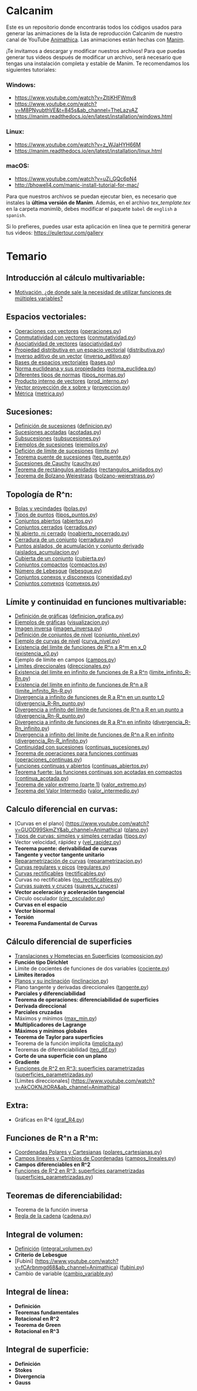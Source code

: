 # Calcanim
Este es un repositorio donde encontrarás todos los códigos usados para generar las animaciones de la lista de reproducción Calcanim de nuestro canal de YouTube [Animathica](https://www.youtube.com/channel/UCzkyH2bxpesubzc87VxqDiA). Las animaciones están hechas con [Manim](https://github.com/3b1b/manim).

¡Te invitamos a descargar y modificar nuestros archivos! Para que puedas generar tus videos después de modificar un archivo, será necesario que tengas una instalación completa y estable de Manim. Te recomendamos los siguientes tutoriales:

### Windows:
  - https://www.youtube.com/watch?v=ZltiKHFWmv8 
  - https://www.youtube.com/watch?v=M8PNyubthVE&t=845s&ab_channel=TheLazyAZ
  - https://manim.readthedocs.io/en/latest/installation/windows.html
### Linux:
  - https://www.youtube.com/watch?v=z_WJaHYH66M
  - https://manim.readthedocs.io/en/latest/installation/linux.html
### macOS:
  - https://www.youtube.com/watch?v=uZj_GQc6pN4
  - http://bhowell4.com/manic-install-tutorial-for-mac/
  
Para que nuestros archivos se puedan ejecutar bien, es necesario que instales la **última versión de Manim**. Además, en el archivo *tex_template.tex* en la carpeta *manimlib*, debes modificar el paquete `babel` de `english` a `spanish`.

Si lo prefieres, puedes usar esta aplicación en línea que te permitirá generar tus videos: 
https://eulertour.com/gallery

# Temario
## Introducción al cálculo multivariable:
  - [Motivación, ¿de donde sale la necesidad de utilizar funciones de múltiples variables?](https://youtu.be/x9pDiAbOZKk)

## Espacios vectoriales:
  - [Operaciones con vectores](https://www.youtube.com/watch?v=FYrhEXUZR2M) ([operaciones.py](https://github.com/animathica/calcanim/blob/master/Espacios%20vectoriales/operaciones.py))
  - [Conmutatividad con vectores](https://www.youtube.com/watch?v=D0vHXaN5VyU) ([conmutatividad.py](https://github.com/animathica/calcanim/blob/master/Espacios%20vectoriales/conmutatividad.py))
  - [Asociatividad de vectores](https://www.youtube.com/watch?v=7rZmyzy6DJo) ([asociatividad.py](https://github.com/animathica/calcanim/blob/master/Espacios%20vectoriales/asociatividad.py))
  - [Propiedad distributiva en un espacio vectorial](https://www.youtube.com/watch?v=KB6rhZ854OI) ([distributiva.py](https://github.com/animathica/calcanim/blob/master/Espacios%20vectoriales/distributiva.py))
  - [Inverso aditivo de un vector](https://www.youtube.com/watch?v=RJrFM0sV9Os) ([inverso_aditivo.py](https://github.com/animathica/calcanim/blob/master/Espacios%20vectoriales/inverso_aditivo.py))
  - [Bases de espacios vectoriales](https://www.youtube.com/watch?v=E-fkJo8f7pI) ([bases.py](https://github.com/animathica/calcanim/blob/master/Espacios%20vectoriales/bases.py))
  - [Norma euclideana y sus propiedades](https://www.youtube.com/watch?v=HXG0XtM1kmM) ([norma_euclidea.py](https://github.com/animathica/calcanim/blob/master/Espacios%20vectoriales/norma_euclidea.py))
  - [Diferentes tipos de normas](https://www.youtube.com/watch?v=u0plZWFAor0) ([tipos_normas.py](https://github.com/animathica/calcanim/blob/master/Espacios%20vectoriales/tipos_normas.py))
  - [Producto interno de vectores](https://www.youtube.com/watch?v=eEABVOd5myc) ([prod_interno.py](https://github.com/animathica/calcanim/blob/master/Espacios%20vectoriales/prod_interno.py))
  - [Vector proyección de x sobre y](https://www.youtube.com/watch?v=Kktc8_Q6C0I) ([proyeccion.py](https://github.com/animathica/calcanim/blob/master/Espacios%20vectoriales/proyeccion.py))
  - [Métrica](https://www.youtube.com/watch?v=3FDLM-HpvPY) ([metrica.py](https://github.com/animathica/calcanim/blob/master/Espacios%20vectoriales/metrica.py))
  
## Sucesiones:
  - [Definición de sucesiones](https://youtu.be/4ZLPARmmyXw) ([definicion.py](https://github.com/animathica/calcanim/blob/master/Sucesiones/definicion.py))
  - [Sucesiones acotadas](https://youtu.be/qdRRx_2LE6Y) ([acotadas.py](https://github.com/animathica/calcanim/blob/master/Sucesiones/acotadas.py))
  - [Subsucesiones](https://youtu.be/FxwZYd1dwgU) ([subsucesiones.py](https://github.com/animathica/calcanim/blob/master/Sucesiones/subsucesiones.py))
  - [Ejemplos de sucesiones](https://youtu.be/L7gi9ypWROQ) ([ejemplos.py](https://github.com/animathica/calcanim/blob/master/Sucesiones/ejemplos.py))
  - [Defición de límite de sucesiones](https://youtu.be/gckzpzsLdso) ([limite.py](https://github.com/animathica/calcanim/blob/master/Sucesiones/limite.py))
  - [Teorema puente de sucesiones](https://youtu.be/HUcMlULQyDk) ([teo_puente.py](https://github.com/animathica/calcanim/blob/master/Sucesiones/teo_puente.py))
  - [Sucesiones de Cauchy](https://youtu.be/FUaPUN98cWA) ([cauchy.py](https://github.com/animathica/calcanim/blob/master/Sucesiones/cauchy.py))
  - [Teorema de rectángulos anidados](https://youtu.be/e3elst62Tho) ([rectangulos_anidados.py](https://github.com/animathica/calcanim/blob/master/Sucesiones/rectangulos_anidados.py))
  - [Teorema de Bolzano Weiestrass](https://youtu.be/40SytFua38c) ([bolzano-weierstrass.py](https://github.com/animathica/calcanim/blob/master/Sucesiones/bolzano-weierstrass.py))
  
## Topología de R^n:
  - [Bolas y vecindades](https://youtu.be/rlVvklg52sE) ([bolas.py](https://github.com/animathica/calcanim/blob/master/Topologia/bolas.py))
  - [Tipos de puntos](https://youtu.be/wu67J58H8SE) ([tipos_puntos.py](https://github.com/animathica/calcanim/blob/master/Topologia/tipos_puntos.py))
  - [Conjuntos abiertos](https://youtu.be/UH8UvU2ms8c) ([abiertos.py](https://github.com/animathica/calcanim/blob/master/Topologia/abiertos.py))
  - [Conjuntos cerrados](https://youtu.be/D9czG7Qy6pk) ([cerrados.py](https://github.com/animathica/calcanim/blob/master/Topologia/cerrados.py))
  - [Ni abierto, ni cerrado](https://youtu.be/bBtV_er1b5s) ([noabierto_nocerrado.py](https://github.com/animathica/calcanim/blob/master/Topologia/noabierto_nocerrado.py))
  - [Cerradura de un conjunto](https://youtu.be/GkkZASMDEUY) ([cerradura.py](https://github.com/animathica/calcanim/blob/master/Topologia/cerradura.py))
  - [Puntos aislados, de acumulación y conjunto derivado](https://youtu.be/Ubn2WAfWHMI) ([aislados_acumulacion.py](https://github.com/animathica/calcanim/blob/master/Topologia/aislados_acumulacion.py))
  - [Cubierta de un conjunto](https://youtu.be/z7akWs73nxw) ([cubierta.py](https://github.com/animathica/calcanim/blob/master/Topologia/cubierta.py))
  - [Conjuntos compactos](https://youtu.be/N-U-dZYctMc) ([compactos.py](https://github.com/animathica/calcanim/blob/master/Topologia/compactos.py))
  - [Número de Lebesgue](https://youtu.be/G0xexlvnzIw) ([lebesgue.py](https://github.com/animathica/calcanim/blob/master/Topologia/lebesgue.py))
  - [Conjuntos conexos y disconexos](https://youtu.be/53B--2zUB8w) ([conexidad.py](https://github.com/animathica/calcanim/blob/master/Topologia/conexidad.py))
  - [Conjuntos convexos](https://youtu.be/e41cFOJbiPc) ([convexos.py](https://github.com/animathica/calcanim/blob/master/Topologia/convexos.py))
  
## Límite y continuidad en funciones multivariable:
  - [Definición de gráficas](https://youtu.be/6gValeBGu5s) ([definicion_grafica.py](https://github.com/animathica/calcanim/blob/lim_cont/L%C3%ADmite%20y%20continuidad%20en%20funciones%20multivariable/definicion_grafica.py))
  - [Ejemplos de gráficas](https://youtu.be/XNtniowm-mI) ([visualizacion.py](https://github.com/animathica/calcanim/blob/lim_cont/L%C3%ADmite%20y%20continuidad%20en%20funciones%20multivariable/visualizacion.py))
  - [Imagen inversa](https://youtu.be/bci1v1ex7RY) ([imagen_inversa.py](https://github.com/animathica/calcanim/blob/lim_cont/L%C3%ADmite%20y%20continuidad%20en%20funciones%20multivariable/imagen_inversa.py))
  - [Definición de conjuntos de nivel](https://youtu.be/X0tkDP7R1IE) ([conjunto_nivel.py](https://github.com/animathica/calcanim/blob/lim_cont/L%C3%ADmite%20y%20continuidad%20en%20funciones%20multivariable/conjunto_nivel.py))
  - [Ejemplo de curvas de nivel](https://youtu.be/u1yuqaeZAbU) ([curva_nivel.py](https://github.com/animathica/calcanim/blob/lim_cont/L%C3%ADmite%20y%20continuidad%20en%20funciones%20multivariable/curva_nivel.py))
  - [Existencia del límite de funciones de R^n a R^m en x_0](https://youtu.be/-oNl2FKUc1s) ([existencia_x0.py](https://github.com/animathica/calcanim/blob/lim_cont/L%C3%ADmite%20y%20continuidad%20en%20funciones%20multivariable/existencia_x0.py))
  - Ejemplo de límite en campos ([campos.py](https://github.com/animathica/calcanim/blob/lim_cont/L%C3%ADmite%20y%20continuidad%20en%20funciones%20multivariable/campos.py))
  - [Límites direccionales](https://www.youtube.com/watch?v=AkCOKNJtORA) ([direccionales.py](https://github.com/animathica/calcanim/blob/lim_cont/L%C3%ADmite%20y%20continuidad%20en%20funciones%20multivariable/direccionales.py))
  - [Existencia del límite en infinito de funciones de R a R^n](https://youtu.be/hb6wAc47Heg) ([limite_infinito_R-Rn.py](https://github.com/animathica/calcanim/blob/lim_cont/L%C3%ADmite%20y%20continuidad%20en%20funciones%20multivariable/limite_infinito_R-Rn.py))
  - [Existencia del límite en infinito de funciones de R^n a R](https://youtu.be/jFkIez1VNps) ([limite_infinito_Rn-R.py](https://github.com/animathica/calcanim/blob/lim_cont/L%C3%ADmite%20y%20continuidad%20en%20funciones%20multivariable/limite_infinito_Rn-R.py))
  - [Divergencia a infinito de funciones de R a R^n en un punto t_0](https://youtu.be/eWlEpjGsdb8) ([divergencia_R-Rn_punto.py](https://github.com/animathica/calcanim/blob/lim_cont/L%C3%ADmite%20y%20continuidad%20en%20funciones%20multivariable/divergencia_R-Rn_punto.py))
  - [Divergencia a infinito del límite de funciones de R^n a R en un punto a](https://youtu.be/O9Ak-U7WRms) ([divergencia_Rn-R_punto.py](https://github.com/animathica/calcanim/blob/lim_cont/L%C3%ADmite%20y%20continuidad%20en%20funciones%20multivariable/divergencia_Rn-R_punto.py))
  - [Divergencia a infinito de funciones de R a R^n en infinito](https://youtu.be/u9m-0a2eChM) ([divergencia_R-Rn_infinito.py](https://github.com/animathica/calcanim/blob/lim_cont/L%C3%ADmite%20y%20continuidad%20en%20funciones%20multivariable/divergencia_R-Rn_infinito.py))
  - [Divergencia a infinito del límite de funciones de R^n a R en infinito](https://youtu.be/ghVhDdAfY88) ([divergencia_Rn-R_infinito.py](https://github.com/animathica/calcanim/blob/lim_cont/L%C3%ADmite%20y%20continuidad%20en%20funciones%20multivariable/divergencia_Rn-R_infinito.py))
  - [Continuidad con sucesiones](https://youtu.be/j3xyulVd-BY) ([continuas_sucesiones.py](https://github.com/animathica/calcanim/blob/lim_cont/L%C3%ADmite%20y%20continuidad%20en%20funciones%20multivariable/continuas_sucesiones.py))
  - [Teorema de operaciones para funciones continuas](https://youtu.be/7kpPhGtckMo) ([operaciones_continuas.py](https://github.com/animathica/calcanim/blob/lim_cont/L%C3%ADmite%20y%20continuidad%20en%20funciones%20multivariable/operaciones_continuas.py))
  - [Funciones continuas y abiertos](https://youtu.be/-nlctRUPh7U) ([continuas_abiertos.py](https://github.com/animathica/calcanim/blob/lim_cont/L%C3%ADmite%20y%20continuidad%20en%20funciones%20multivariable/continuas_abiertos.py))
  - [Teorema fuerte: las funciones continuas son acotadas en compactos](https://youtu.be/0vRiS8It7CQ) ([continua_acotada.py](https://github.com/animathica/calcanim/blob/lim_cont/L%C3%ADmite%20y%20continuidad%20en%20funciones%20multivariable/continua_acotada.py))
  - [Teorema de valor extremo (parte 1)](https://youtu.be/GuqeijJncTg) ([valor_extremo.py](https://github.com/animathica/calcanim/blob/lim_cont/L%C3%ADmite%20y%20continuidad%20en%20funciones%20multivariable/valor_extremo.py))
  - [Teorema del Valor Intermedio](https://youtu.be/IR5fTCz4ZVI) ([valor_intermedio.py](https://github.com/animathica/calcanim/blob/lim_cont/L%C3%ADmite%20y%20continuidad%20en%20funciones%20multivariable/valor_intermedio.py))

## Calculo diferencial en curvas:
  - [Curvas en el plano] (https://www.youtube.com/watch?v=GUOD99SkmZY&ab_channel=Animathica) ([plano.py](https://github.com/animathica/calcanim/blob/Curvas/Calculo%20diferencial%20en%20curvas/plano.py))
  - [Tipos de curvas: simples y simples cerradas](https://www.youtube.com/watch?v=inWeRDKCbJE) ([tipos.py](https://github.com/animathica/calcanim/blob/Curvas/Calculo%20diferencial%20en%20curvas/tipos.py))
  - Vector velocidad, rápidez y  ([vel_rapidez.py](https://github.com/animathica/calcanim/blob/Curvas/Calculo%20diferencial%20en%20curvas/vel_rapidez.py))
  - **Teorema puente: derivabilidad de curvas**
  - **Tangente y vector tangente unitario**
  - [Reparametrización de curvas](https://www.youtube.com/watch?v=pXDnFBIundA) ([reparametrizacion.py](https://github.com/animathica/calcanim/blob/Curvas/Calculo%20diferencial%20en%20curvas/reparametrizacion.py))
  - [Curvas regulares y picos](https://www.youtube.com/watch?v=2PRSPgs7hQE) ([regulares.py](https://github.com/animathica/calcanim/blob/Curvas/Calculo%20diferencial%20en%20curvas/regulares.py))
  - [Curvas rectificables](https://www.youtube.com/watch?v=Nkgcjfh0Faw&t=47s) ([rectificables.py](https://github.com/animathica/calcanim/blob/Curvas/Calculo%20diferencial%20en%20curvas/rectificables.py))
  - Curvas no rectificables ([no_rectificables.py](https://github.com/animathica/calcanim/blob/Curvas/Calculo%20diferencial%20en%20curvas/no_rectificables.py))
  - [Curvas suaves y cruces](https://www.youtube.com/watch?v=mMCwtSQdFaY) ([suaves_y_cruces](https://github.com/animathica/calcanim/blob/Curvas/Calculo%20diferencial%20en%20curvas/suaves_y_cruces.py))
  - **Vector aceleración y aceleración tangencial**
  - Círculo osculador ([circ_osculador.py](https://github.com/animathica/calcanim/blob/Curvas/Calculo%20diferencial%20en%20curvas/circ_osculador.py))
  - **Curvas en el espacio**
  - **Vector binormal**
  - **Torsión**
  - **Teorema Fundamental de Curvas**

## Cálculo diferencial de superficies
  - [Translaciones y Hometecias en Superficies](https://www.youtube.com/watch?v=ZxP_7rxgN2I&t=3s) ([composicion.py](https://github.com/animathica/calcanim/blob/C%C3%A1lculo-diferencial-de-superficies/C%C3%A1lculo%20diferencial%20de%20superficies/composicion.py))
  - **Función tipo Dirichlet**
  - Límite de cocientes de funciones de dos variables ([cociente.py](https://github.com/animathica/calcanim/blob/C%C3%A1lculo-diferencial-de-superficies/C%C3%A1lculo%20diferencial%20de%20superficies/cociente.py))
  - **Límites iterados**
  - [Planos y su inclinación](https://www.youtube.com/watch?v=ZJZ4fO8v7Ns&t=17s) ([inclinacion.py](https://github.com/animathica/calcanim/blob/C%C3%A1lculo-diferencial-de-superficies/C%C3%A1lculo%20diferencial%20de%20superficies/inclinacion.py))
  - Plano tangente y derivadas direccionales ([tangente.py](https://github.com/animathica/calcanim/blob/C%C3%A1lculo-diferencial-de-superficies/C%C3%A1lculo%20diferencial%20de%20superficies/tangente.py))
  - **Parciales y diferenciabilidad**
  - **Teorema de operaciones: diferenciabilidad de superficies**
  - **Derivada direccional**
  - **Parciales cruzadas**
  - Máximos y mínimos ([max_min.py](https://github.com/animathica/calcanim/blob/Teoremas-de-diferenciablidad/Teoremas%20de%20diferenciabilidad/max_min.py)) 
  - **Multiplicadores de Lagrange**
  - **Máximos y mínimos globales**
  - **Teorema de Taylor para superficies**
  - Teorema de la función implícita ([implicita.py](https://github.com/animathica/calcanim/blob/C%C3%A1lculo-diferencial-de-superficies/C%C3%A1lculo%20diferencial%20de%20superficies/implicita.py))
  - Teoremas de diferenciabilidad ([teo_dif.py](https://github.com/animathica/calcanim/blob/C%C3%A1lculo-diferencial-de-superficies/C%C3%A1lculo%20diferencial%20de%20superficies/teo_dif.py))
  - **Corte de una superficie con un plano**
  - **Gradiente**
  - [Funciones de R^2 en R^3: superficies parametrizadas](https://www.youtube.com/watch?v=7F2uIrlOFj0&t=5s) ([superficies_parametrizadas.py](https://github.com/animathica/calcanim/blob/funciones_Rn_a_Rm/Funciones%20de%20Rn%20a%20Rm/superficies_parametrizadas.py))
  - [Límites direccionales] (https://www.youtube.com/watch?v=AkCOKNJtORA&ab_channel=Animathica)
  

## Extra:
  - Gráficas en R^4 ([graf_R4.py](https://github.com/animathica/calcanim/blob/C%C3%A1lculo-diferencial-de-superficies/C%C3%A1lculo%20diferencial%20de%20superficies/graf_R4.py))
  
## Funciones de R^n a R^m:
  - [Coordenadas Polares y Cartesianas](https://www.youtube.com/watch?v=hnNhcPwL16U) ([polares_cartesianas.py](https://github.com/animathica/calcanim/blob/funciones_Rn_a_Rm/Funciones%20de%20Rn%20a%20Rm/polares_cartesianas.py))
  - [Campos lineales y Cambios de Coordenadas](https://www.youtube.com/watch?v=oOvFvzKsn6k&ab_channel=Animathica) ([campos_lineales.py](https://github.com/animathica/calcanim/blob/funciones_Rn_a_Rm/Funciones%20de%20Rn%20a%20Rm/campos_lineales.py))
  - **Campos diferenciables en R^2**
  - [Funciones de R^2 en R^3: superficies parametrizadas](https://www.youtube.com/watch?v=7F2uIrlOFj0&t=5s) ([superficies_parametrizadas.py](https://github.com/animathica/calcanim/blob/funciones_Rn_a_Rm/Funciones%20de%20Rn%20a%20Rm/superficies_parametrizadas.py))

## Teoremas de diferenciabilidad:
  - Teorema de la función inversa
  - [Regla de la cadena](https://www.youtube.com/watch?v=pHYwoTf9G6U) ([cadena.py](https://github.com/animathica/calcanim/blob/Teoremas-de-diferenciablidad/Teoremas%20de%20diferenciabilidad/cadena.py)) 

## Integral de volumen:
  - [Definición](https://www.youtube.com/watch?v=qb2Xbdc3RTA) ([integral_volumen.py](https://github.com/animathica/calcanim/blob/Integral-de-volumen/Integral%20de%20volumen/integral_volumen.py))
  - **Criterio de Lebesgue**
  - [Fubini] (https://www.youtube.com/watch?v=fCArbnmgd68&ab_channel=Animathica) ([fubini.py](https://github.com/animathica/calcanim/blob/Integral-de-volumen/Integral%20de%20volumen/fubini.py))
  - Cambio de variable ([cambio_variable.py](https://github.com/animathica/calcanim/blob/Integral-de-volumen/Integral%20de%20volumen/cambio_variable.py))

## Integral de línea:
  - **Definición**
  - **Teoremas fundamentales**
  - **Rotacional en R^2**
  - **Teorema de Green**
  - **Rotacional en R^3**

## Integral de superficie:
  - **Definición**
  - **Stokes**
  - **Divergencia**
  - **Gauss**

  
